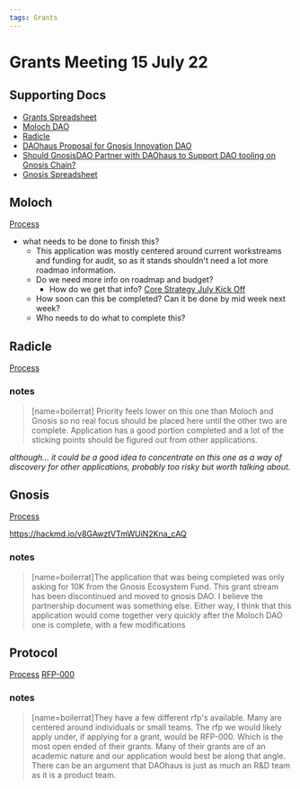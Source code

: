 ```yaml
---
tags: Grants
---
```


# Grants Meeting 15 July 22

## Supporting Docs


+ [Grants Spreadsheet](https://docs.google.com/spreadsheets/d/1Z_ckv90nYo--ITXMaJs9fgmgFJ7y4zeYsAKWGKXsp1U/edit#gid=0)
+ [Moloch DAO](https://hackmd.io/@daohaus/rJnO-Exdq)
+ [Radicle](https://hackmd.io/@daohaus/SkxBXRHcc)
+ [DAOhaus Proposal for Gnosis Innovation DAO](https://hackmd.io/@daohaus/r1ceDkEbc)
+ [Should GnosisDAO Partner with DAOhaus to Support DAO tooling on Gnosis Chain?](https://hackmd.io/gguUGkaRSJ6JgdBKsFEw5Q)
+ [Gnosis Spreadsheet](https://docs.google.com/spreadsheets/d/1vYvmuKLHJryvXdtnw5MVUeFoWcfMiNEEqBrA-u19E-4/edit#gid=0)

## Moloch
[Process](https://molochdao.gitbook.io/handbook/grant-pipeline-procedures/how-and-when-to-put-a-proposal-on-chain/application)
+ what needs to be done to finish this?
  + This application was mostly centered around current workstreams and funding for audit, so as it stands shouldn't need a lot more roadmao information.
  + Do we need more info on roadmap and budget?
    + How do we get that info? [Core Strategy July Kick Off](https://hackmd.io/@daohaus/Hk7Yd7siq)
  + How soon can this be completed? Can it be done by mid week next week?
  +  Who needs to do what to complete this?

## Radicle
[Process](https://radicle.mirror.xyz/7RDTvdxABVndpZge9VT09Ku5JXD8lCCCpLRRZaVrtJU)


### notes
> [name=boilerrat]
>Priority feels lower on this one than Moloch and Gnosis so no real focus should be placed here until the other two are complete. Application has a good portion completed and a lot of the sticking points should be figured out from other applications.

_although... it could be a good idea to concentrate on this one as a way of discovery for other applications, probably too risky but worth talking about._


## Gnosis
[Process](https://forum.gnosis.io/t/readme-gnosisdao-governance-process/736)

https://hackmd.io/v8GAwztVTmWUiN2Kna_cAQ


### notes
> [name=boilerrat]The application that was being completed was only asking for 10K from the Gnosis Ecosystem Fund. This grant stream has been discontinued and moved to gnosis DAO. I believe the partnership document was something else. Either way, I think that this application would come together very quickly after the Moloch DAO one is complete, with a few modifications



## Protocol

[Process](https://grants.protocol.ai/)
[RFP-000](https://grants.protocol.ai/prog/rfp-000_open_rfp/)

### notes
> [name=boilerrat]They have a few different rfp's available. Many are centered around individuals or small teams. The rfp we would likely apply under, if applying for a grant, would be RFP-000. Which is the most open ended of their grants. Many of their grants are of an academic nature and our application would best be along that angle. There can be an argument that DAOhaus is just as much an R&D team as it is a product team.

